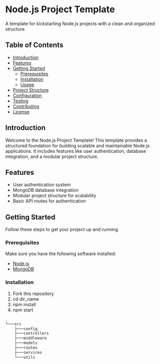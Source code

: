 # Node.js Project Template

A template for kickstarting Node.js projects with a clean and organized structure.

## Table of Contents

- [Introduction](#introduction)
- [Features](#features)
- [Getting Started](#getting-started)
  - [Prerequisites](#prerequisites)
  - [Installation](#installation)
  - [Usage](#usage)
- [Project Structure](#project-structure)
- [Configuration](#configuration)
- [Testing](#testing)
- [Contributing](#contributing)
- [License](#license)

## Introduction

Welcome to the Node.js Project Template! This template provides a structured foundation for building scalable and maintainable Node.js applications. It includes features like user authentication, database integration, and a modular project structure.

## Features

- User authentication system
- MongoDB database integration
- Modular project structure for scalability
- Basic API routes for authentication

## Getting Started

Follow these steps to get your project up and running.

### Prerequisites

Make sure you have the following software installed:

- [Node.js](https://nodejs.org/)
- [MongoDB](https://www.mongodb.com/)

### Installation

1. Fork this repository
2. cd dir_name
3. npm install
4. npm start

```bash
.
└───src
    ├───config
    ├───controllers
    ├───middleware
    ├───models
    ├───routes
    ├───services
    └───utils
```
